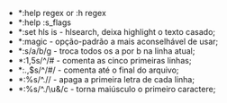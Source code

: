 

* *:help regex or :h regex
* *:help :s_flags
* *:set hls is  -  hlsearch, deixa highlight o texto casado;
* *:magic       - opção-padrão a mais aconselhável de usar;
* *:s/a/b/g     - troca todos os a por b na linha atual;
* *:1,5s/^/#    - comenta as cinco primeiras linhas;
* *:.,$s/^/#/   - comenta até o final do arquivo;
* *:%s/^.//     - apaga a primeira letra de cada linha;
* *:%s/^./\u&/c - torna maiúsculo o primeiro caractere;


